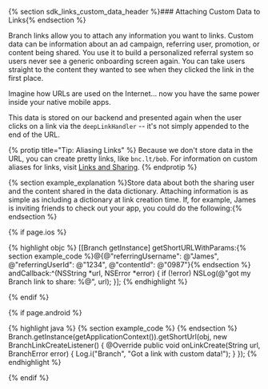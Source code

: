 {% section sdk_links_custom_data_header %}### Attaching Custom Data to Links{% endsection %}

Branch links allow you to attach any information you want to links. Custom data can be information about an ad campaign, referring user, promotion, or content being shared. You use it to build a personalized referral system so users never see a generic onboarding screen again. You can take users straight to the content they wanted to see when they clicked the link in the first place.

Imagine how URLs are used on the Internet... now you have the same power inside your native mobile apps.

This data is stored on our backend and presented again when the user clicks on a link via the `deepLinkHandler` -- it's not simply appended to the end of the URL.

{% protip title="Tip: Aliasing Links" %}
Because we don't store data in the URL, you can create pretty links, like `bnc.lt/bob`. For information on custom aliases for links, visit [Links and Sharing](/domains/links_and_sharing/ios/#alias---the-custom-ending).
{% endprotip %}

{% section example_explanation %}Store data about both the sharing user and the content shared in the data dictionary. Attaching information is as simple as including a dictionary at link creation time. If, for example, James is inviting friends to check out your app, you could do the following:{% endsection %}

<!--- iOS -->
{% if page.ios %}

{% highlight objc %}
[[Branch getInstance] getShortURLWithParams:{% section example_code %}@{@"referringUsername": @"James", @"referringUserId": @"1234", @"contentId": @"0987"}{% endsection %} andCallback:^(NSString *url, NSError *error) {
    if (!error) NSLog(@"got my Branch link to share: %@", url);
}];
{% endhighlight %}

{% endif %}
<!--- /iOS -->


<!--- Android -->
{% if page.android %}

{% highlight java %}
{% section example_code %}
{% endsection %}
Branch.getInstance(getApplicationContext()).getShortUrl(obj, new BranchLinkCreateListener() {
	@Override
	public void onLinkCreate(String url, BranchError error) {
	    Log.i("Branch", "Got a link with custom data!");
	}
});
{% endhighlight %}

{% endif %}
<!--- /Android -->

